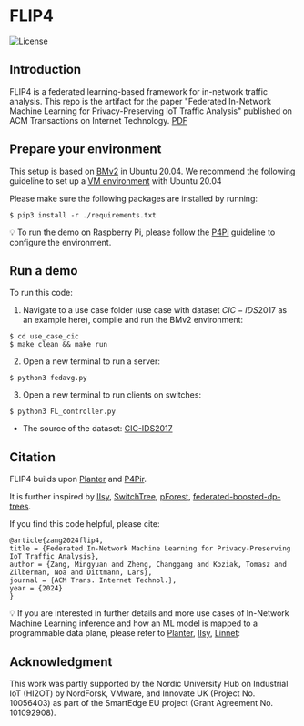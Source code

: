 # FLIP4
[![License](https://img.shields.io/badge/License-Apache%202.0-blue.svg)](https://opensource.org/licenses/Apache-2.0)

## Introduction
FLIP4 is a federated learning-based framework for in-network traffic analysis. This repo is the artifact for the paper "Federated In-Network Machine Learning for Privacy-Preserving IoT Traffic Analysis" published on ACM Transactions on Internet Technology. [PDF](https://dl.acm.org/doi/pdf/10.1145/3696354)

## Prepare your environment
This setup is based on [BMv2](https://github.com/p4lang/behavioral-model) in Ubuntu 20.04. 
We recommend the following guideline to set up a [VM environment](https://github.com/p4lang/tutorials/tree/master/vm-ubuntu-20.04) with Ubuntu 20.04

Please make sure the following packages are installed by running: 
```
$ pip3 install -r ./requirements.txt
```
💡 To run the demo on Raspberry Pi, please follow the [P4Pi](https://github.com/p4lang/p4pi) guideline to configure the environment. 

## Run a demo
To run this code: 
1. Navigate to a use case folder (use case with dataset $CIC-IDS2017$ as an example here), compile and run the BMv2 environment:
```
$ cd use_case_cic
$ make clean && make run
```

2. Open a new terminal to run a server:
```  
$ python3 fedavg.py
```
3. Open a new terminal to run clients on switches:
```  
$ python3 FL_controller.py
```

* The source of the dataset: [CIC-IDS2017](https://www.unb.ca/cic/datasets/ids-2017.html)


## Citation

FLIP4 builds upon [Planter](https://github.com/In-Network-Machine-Learning/Planter) and [P4Pir](https://github.com/In-Network-Machine-Learning/P4Pir).

It is further inspired by [IIsy](https://github.com/cucl-srg/IIsy), [SwitchTree](https://github.com/ksingh25/SwitchTree), [pForest](https://arxiv.org/abs/1909.05680), [federated-boosted-dp-trees](https://github.com/Samuel-Maddock/federated-boosted-dp-trees).

If you find this code helpful, please cite: 

````
@article{zang2024flip4,
title = {Federated In-Network Machine Learning for Privacy-Preserving IoT Traffic Analysis},
author = {Zang, Mingyuan and Zheng, Changgang and Koziak, Tomasz and Zilberman, Noa and Dittmann, Lars},
journal = {ACM Trans. Internet Technol.},
year = {2024}
}
````

💡 If you are interested in further details and more use cases of In-Network Machine Learning inference and how an ML model is mapped to a programmable data plane, please refer to [Planter](https://arxiv.org/abs/2205.08824), [IIsy](https://arxiv.org/abs/2205.08243), [Linnet](https://dl.acm.org/doi/abs/10.1145/3546037.3546057):


## Acknowledgment
This work was partly supported by the Nordic University Hub on Industrial IoT (HI2OT) by NordForsk, VMware, and Innovate UK (Project No. 10056403) as part of the SmartEdge EU project (Grant Agreement No. 101092908).
